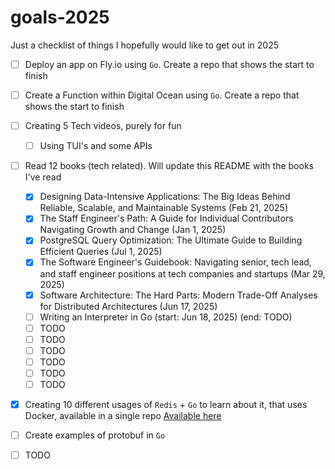 # goals-2025

Just a checklist of things I hopefully would like to get out in 2025

- [ ] Deploy an app on Fly.io using `Go`. Create a repo that shows the start to finish
- [ ] Create a Function within Digital Ocean using `Go`. Create a repo that shows the start to finish
- [ ] Creating 5 Tech videos, purely for fun
   - [ ] Using TUI's and some APIs 
- [ ] Read 12 books (tech related). Will update this README with the books I've read
  - [x] Designing Data-Intensive Applications: The Big Ideas Behind Reliable, Scalable, and Maintainable Systems (Feb 21, 2025)
  - [x] The Staff Engineer's Path: A Guide for Individual Contributors Navigating Growth and Change (Jan 1, 2025)
  - [x] PostgreSQL Query Optimization: The Ultimate Guide to Building Efficient Queries (Jul 1, 2025)
  - [x] The Software Engineer's Guidebook: Navigating senior, tech lead, and staff engineer positions at tech companies and startups (Mar 29, 2025)
  - [x] Software Architecture: The Hard Parts: Modern Trade-Off Analyses for Distributed Architectures (Jun 17, 2025)
  - [ ] Writing an Interpreter in Go (start: Jun 18, 2025) (end: TODO)
  - [ ] TODO
  - [ ] TODO
  - [ ] TODO
  - [ ] TODO
  - [ ] TODO
  - [ ] TODO
- [x] Creating 10 different usages of `Redis` + `Go` to learn about it, that uses Docker, available in a single repo [Available here](https://github.com/prithvijj/learning-redis)
- [ ] Create examples of protobuf in `Go`
- [ ] TODO


